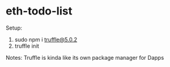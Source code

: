 # eth-todo-list

Setup:
1) sudo npm i truffle@5.0.2
2) truffle init


Notes: Truffle is kinda like its own package manager for Dapps
